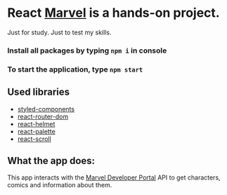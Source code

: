 # React [Marvel](https://marvel-service.herokuapp.com/characters) is a hands-on project.

Just for study. Just to test my skills.

### Install all packages by typing `npm i` in console

### To start the application, type `npm start`

## Used libraries

- [styled-components](https://styled-components.com/)
- [react-router-dom](https://v5.reactrouter.com/web/guides/quick-start)
- [react-helmet](https://www.npmjs.com/package/react-helmet)
- [react-palette](https://www.npmjs.com/package/react-palette)
- [react-scroll](https://www.npmjs.com/package/react-scroll)

## What the app does:

This app interacts with the [Marvel Developer Portal](https://developer.marvel.com/) API to get characters, comics and
information about them.
